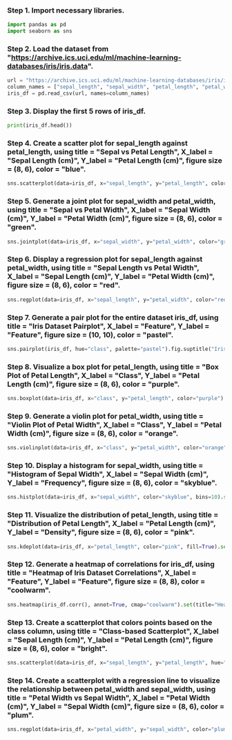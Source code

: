 
### Step 1. Import necessary libraries.
```python
import pandas as pd
import seaborn as sns
```

### Step 2. Load the dataset from "https://archive.ics.uci.edu/ml/machine-learning-databases/iris/iris.data".
```python
url = "https://archive.ics.uci.edu/ml/machine-learning-databases/iris/iris.data"
column_names = ["sepal_length", "sepal_width", "petal_length", "petal_width", "class"]
iris_df = pd.read_csv(url, names=column_names)
```

### Step 3. Display the first 5 rows of iris_df.
```python
print(iris_df.head())
```

### Step 4. Create a scatter plot for sepal_length against petal_length, using title = "Sepal vs Petal Length", X_label = "Sepal Length (cm)", Y_label = "Petal Length (cm)", figure size = (8, 6), color = "blue".
```python
sns.scatterplot(data=iris_df, x="sepal_length", y="petal_length", color="blue").set(title="Sepal vs Petal Length", xlabel="Sepal Length (cm)", ylabel="Petal Length (cm)")

```

### Step 5. Generate a joint plot for sepal_width and petal_width, using title = "Sepal vs Petal Width", X_label = "Sepal Width (cm)", Y_label = "Petal Width (cm)", figure size = (8, 6), color = "green".
```python
sns.jointplot(data=iris_df, x="sepal_width", y="petal_width", color="green").set_axis_labels("Sepal Width (cm)", "Petal Width (cm)").fig.suptitle("Sepal vs Petal Width")

```

### Step 6. Display a regression plot for sepal_length against petal_width, using title = "Sepal Length vs Petal Width", X_label = "Sepal Length (cm)", Y_label = "Petal Width (cm)", figure size = (8, 6), color = "red".
```python
sns.regplot(data=iris_df, x="sepal_length", y="petal_width", color="red").set(title="Sepal Length vs Petal Width", xlabel="Sepal Length (cm)", ylabel="Petal Width (cm)")

```

### Step 7. Generate a pair plot for the entire dataset iris_df, using title = "Iris Dataset Pairplot", X_label = "Feature", Y_label = "Feature", figure size = (10, 10), color = "pastel".
```python
sns.pairplot(iris_df, hue="class", palette="pastel").fig.suptitle("Iris Dataset Pairplot")

```

### Step 8. Visualize a box plot for petal_length, using title = "Box Plot of Petal Length", X_label = "Class", Y_label = "Petal Length (cm)", figure size = (8, 6), color = "purple".
```python
sns.boxplot(data=iris_df, x="class", y="petal_length", color="purple").set(title="Box Plot of Petal Length", xlabel="Class", ylabel="Petal Length (cm)")

```

### Step 9. Generate a violin plot for petal_width, using title = "Violin Plot of Petal Width", X_label = "Class", Y_label = "Petal Width (cm)", figure size = (8, 6), color = "orange".
```python
sns.violinplot(data=iris_df, x="class", y="petal_width", color="orange").set(title="Violin Plot of Petal Width", xlabel="Class", ylabel="Petal Width (cm)")

```

### Step 10. Display a histogram for sepal_width, using title = "Histogram of Sepal Width", X_label = "Sepal Width (cm)", Y_label = "Frequency", figure size = (8, 6), color = "skyblue".
```python
sns.histplot(data=iris_df, x="sepal_width", color="skyblue", bins=10).set(title="Histogram of Sepal Width", xlabel="Sepal Width (cm)", ylabel="Frequency")

```

### Step 11. Visualize the distribution of petal_length, using title = "Distribution of Petal Length", X_label = "Petal Length (cm)", Y_label = "Density", figure size = (8, 6), color = "pink".

```python
sns.kdeplot(data=iris_df, x="petal_length", color="pink", fill=True).set(title="Distribution of Petal Length", xlabel="Petal Length (cm)", ylabel="Density")

```

### Step 12. Generate a heatmap of correlations for iris_df, using title = "Heatmap of Iris Dataset Correlations", X_label = "Feature", Y_label = "Feature", figure size = (8, 8), color = "coolwarm".
```python
sns.heatmap(iris_df.corr(), annot=True, cmap="coolwarm").set(title="Heatmap of Iris Dataset Correlations")

```

### Step 13. Create a scatterplot that colors points based on the class column, using title = "Class-based Scatterplot", X_label = "Sepal Length (cm)", Y_label = "Petal Length (cm)", figure size = (8, 6), color = "bright".
```python
sns.scatterplot(data=iris_df, x="sepal_length", y="petal_length", hue="class", palette="bright").set(title="Class-based Scatterplot", xlabel="Sepal Length (cm)", ylabel="Petal Length (cm)")

```

### Step 14. Create a scatterplot with a regression line to visualize the relationship between petal_width and sepal_width, using title = "Petal Width vs Sepal Width", X_label = "Petal Width (cm)", Y_label = "Sepal Width (cm)", figure size = (8, 6), color = "plum".
```python
sns.regplot(data=iris_df, x="petal_width", y="sepal_width", color="plum").set(title="Petal Width vs Sepal Width", xlabel="Petal Width (cm)", ylabel="Sepal Width (cm)")

```